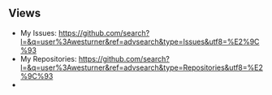 
## Views

* My Issues: https://github.com/search?l=&q=user%3Awesturner&ref=advsearch&type=Issues&utf8=%E2%9C%93
* My Repositories: https://github.com/search?l=&q=user%3Awesturner&ref=advsearch&type=Repositories&utf8=%E2%9C%93
* 